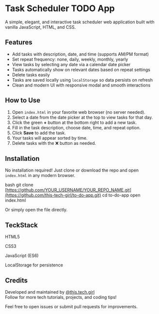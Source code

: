 # Task Scheduler TODO App

A simple, elegant, and interactive task scheduler web application built with vanilla JavaScript, HTML, and CSS.

## Features

- Add tasks with description, date, and time (supports AM/PM format)
- Set repeat frequency: none, daily, weekly, monthly, yearly
- View tasks by selecting any date via a calendar date picker
- Tasks automatically show on relevant dates based on repeat settings
- Delete tasks easily
- Tasks are saved locally using `localStorage` so data persists on refresh
- Clean and modern UI with responsive modal and smooth interactions

## How to Use

1. Open `index.html` in your favorite web browser (no server needed).
2. Select a date from the date picker at the top to view tasks for that day.
3. Click the green **+** button at the bottom right to add a new task.
4. Fill in the task description, choose date, time, and repeat option.
5. Click **Save** to add the task.
6. Your tasks will appear sorted by time.
7. Delete tasks with the ❌ button as needed.

## Installation

No installation required! Just clone or download the repo and open `index.html` in any modern browser.

bash
git clone [https://github.com/YOUR_USERNAME/YOUR_REPO_NAME.git](https://github.com/this-tech-girl/to-do-app.git)
cd to-do-app
open index.html

Or simply open the file directly.

## TeckStack
HTML5

CSS3

JavaScript (ES6)

LocalStorage for persistence

## Credits

Developed and maintained by [@this.tech.girl](https://www.instagram.com/this.tech.girl)  
Follow for more tech tutorials, projects, and coding tips!


Feel free to open issues or submit pull requests for improvements.
